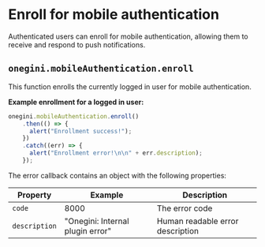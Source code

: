 # Enroll for mobile authentication

<!-- toc -->

Authenticated users can enroll for mobile authentication, allowing them to receive and respond to push notifications.

## `onegini.mobileAuthentication.enroll`

This function enrolls the currently logged in user for mobile authentication.

**Example enrollment for a logged in user:**

```js
onegini.mobileAuthentication.enroll()
    .then(() => {
      alert("Enrollment success!");
    })
    .catch((err) => {
      alert("Enrollment error!\n\n" + err.description);
    });
```

The error callback contains an object with the following properties:

| Property | Example | Description |
| --- | --- | --- |
| `code` | 8000 | The error code
| `description` | "Onegini: Internal plugin error" | Human readable error description
